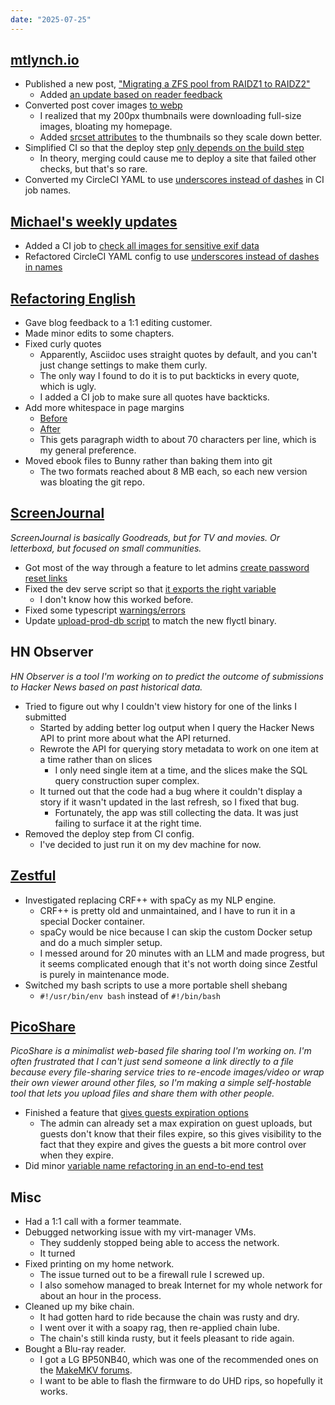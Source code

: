 ```yaml
---
date: "2025-07-25"
---
```


## [mtlynch.io](https://mtlynch.io)

- Published a new post, ["Migrating a ZFS pool from RAIDZ1 to RAIDZ2"](https://mtlynch.io/raidz1-to-raidz2/)
  - Added [an update based on reader feedback](https://mtlynch.io/raidz1-to-raidz2/#update-a-safer-strategy)
- Converted post cover images [to webp](https://github.com/mtlynch/mtlynch.io/pull/1523)
  - I realized that my 200px thumbnails were downloading full-size images, bloating my homepage.
  - Added [srcset attributes](https://github.com/mtlynch/mtlynch.io/pull/1522) to the thumbnails so they scale down better.
- Simplified CI so that the deploy step [only depends on the build step](https://github.com/mtlynch/mtlynch.io/pull/1529)
  - In theory, merging could cause me to deploy a site that failed other checks, but that's so rare.
- Converted my CircleCI YAML to use [underscores instead of dashes](https://github.com/mtlynch/mtlynch.io/pull/1530) in CI job names.

## [Michael's weekly updates](https://github.com/mtlynch/weeks.mtlynch.io)

- Added a CI job to [check all images for sensitive exif data](https://github.com/mtlynch/weeks.mtlynch.io/pull/19)
- Refactored CircleCI YAML config to use [underscores instead of dashes in names](https://github.com/mtlynch/weeks.mtlynch.io/pull/20)

## [Refactoring English](https://refactoringenglish.com)

- Gave blog feedback to a 1:1 editing customer.
- Made minor edits to some chapters.
- Fixed curly quotes
  - Apparently, Asciidoc uses straight quotes by default, and you can't just change settings to make them curly.
  - The only way I found to do it is to put backticks in every quote, which is ugly.
  - I added a CI job to make sure all quotes have backticks.
- Add more whitespace in page margins
  - [Before](margins-before.webp)
  - [After](margins-after.webp)
  - This gets paragraph width to about 70 characters per line, which is my general preference.
- Moved ebook files to Bunny rather than baking them into git
  - The two formats reached about 8 MB each, so each new version was bloating the git repo.

## [ScreenJournal](https://thescreenjournal.com/)

_ScreenJournal is basically Goodreads, but for TV and movies. Or letterboxd, but focused on small communities._

- Got most of the way through a feature to let admins [create password reset links](https://github.com/mtlynch/screenjournal/pull/429)
- Fixed the dev serve script so that [it exports the right variable](https://github.com/mtlynch/screenjournal/pull/427)
  - I don't know how this worked before.
- Fixed some typescript [warnings/errors](https://github.com/mtlynch/screenjournal/pull/431)
- Update [upload-prod-db script](https://github.com/mtlynch/screenjournal/pull/428) to match the new flyctl binary.

## HN Observer

_HN Observer is a tool I'm working on to predict the outcome of submissions to Hacker News based on past historical data._

- Tried to figure out why I couldn't view history for one of the links I submitted
  - Started by adding better log output when I query the Hacker News API to print more about what the API returned.
  - Rewrote the API for querying story metadata to work on one item at a time rather than on slices
    - I only need single item at a time, and the slices make the SQL query construction super complex.
  - It turned out that the code had a bug where it couldn't display a story if it wasn't updated in the last refresh, so I fixed that bug.
    - Fortunately, the app was still collecting the data. It was just failing to surface it at the right time.
- Removed the deploy step from CI config.
  - I've decided to just run it on my dev machine for now.

## [Zestful](https://zestfuldata.com)

- Investigated replacing CRF++ with spaCy as my NLP engine.
  - CRF++ is pretty old and unmaintained, and I have to run it in a special Docker container.
  - spaCy would be nice because I can skip the custom Docker setup and do a much simpler setup.
  - I messed around for 20 minutes with an LLM and made progress, but it seems complicated enough that it's not worth doing since Zestful is purely in maintenance mode.
- Switched my bash scripts to use a more portable shell shebang
  - `#!/usr/bin/env bash` instead of `#!/bin/bash`

## [PicoShare](https://pico.rocks)

_PicoShare is a minimalist web-based file sharing tool I'm working on. I'm often frustrated that I can't just send someone a link directly to a file because every file-sharing service tries to re-encode images/video or wrap their own viewer around other files, so I'm making a simple self-hostable tool that lets you upload files and share them with other people._

- Finished a feature that [gives guests expiration options](https://github.com/mtlynch/picoshare/pull/694)
  - The admin can already set a max expiration on guest uploads, but guests don't know that their files expire, so this gives visibility to the fact that they expire and gives the guests a bit more control over when they expire.
- Did minor [variable name refactoring in an end-to-end test](https://github.com/mtlynch/picoshare/pull/697)

## Misc

- Had a 1:1 call with a former teammate.
- Debugged networking issue with my virt-manager VMs.
  - They suddenly stopped being able to access the network.
  - It turned
- Fixed printing on my home network.
  - The issue turned out to be a firewall rule I screwed up.
  - I also somehow managed to break Internet for my whole network for about an hour in the process.
- Cleaned up my bike chain.
  - It had gotten hard to ride because the chain was rusty and dry.
  - I went over it with a soapy rag, then re-applied chain lube.
  - The chain's still kinda rusty, but it feels pleasant to ride again.
- Bought a Blu-ray reader.
  - I got a LG BP50NB40, which was one of the recommended ones on the [MakeMKV forums](https://forum.makemkv.com/forum/viewtopic.php?f=16&t=19634).
  - I want to be able to flash the firmware to do UHD rips, so hopefully it works.
